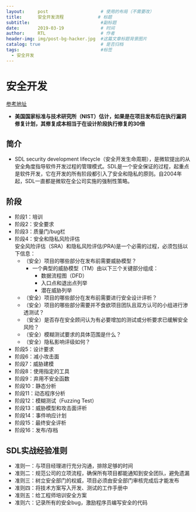 ```yaml
---
layout:     post                    # 使用的布局（不需要改）
title:      安全开发流程             # 标题
subtitle:                           #副标题
date:       2019-03-19              # 时间
author:     RTL                     # 作者
header-img: img/post-bg-hacker.jpg  #这篇文章标题背景图片
catalog: true                       # 是否归档
tags:                               #标签
  - 安全开发
---
```


# 安全开发

[参考地址](https://blog.csdn.net/xinyi0622/article/details/73882559)

- **美国国家标准与技术研究所（NIST）估计，如果是在项目发布后在执行漏洞修复计划，其修复成本相当于在设计阶段执行修复的30倍**

## 简介

- SDL security development lifecycle（安全开发生命周期），是微软提出的从安全角度指导软件开发过程的管理模式。SDL是一个安全保证的过程，起重点是软件开发，它在开发的所有阶段都引入了安全和隐私的原则。自2004年起，SDL一直都是微软在全公司实施的强制性策略。

## 阶段

- 阶段1：培训
- 阶段2：安全要求
- 阶段3：质量门/bug栏
- 阶段4：安全和隐私风险评估  
  安全风险评估（SRA）和隐私风险评估(PRA)是一个必需的过程，必须包括以下信息：
  - （安全）项目的哪些部分在发布前需要威胁模型？
    - 一个典型的威胁模型（TM）由以下三个关键部分组成：
      - 数据流程图（DFD）
      - 入口点和退出点列举
      - 潜在威胁列举
  - （安全）项目的哪些部分在发布前需要进行安全设计评析？
  - （安全）项目的哪些部分需要并不食欲项目团队且双方认可的小组进行渗透测试？
  - （安全）是否存在安全顾问认为有必要增加的测试或分析要求已缓解安全风险？
  - （安全）模糊测试要求的具体范围是什么？
  - （安全）隐私影响评级如何？
- 阶段5：设计要求
- 阶段6：减小攻击面
- 阶段7：威胁建模
- 阶段8：使用指定的工具
- 阶段9：弃用不安全函数
- 阶段10：静态分析
- 阶段11：动态程序分析
- 阶段12：模糊测试（Fuzzing Test）
- 阶段13：威胁模型和攻击面评析
- 阶段14：事件响应计划
- 阶段15：最终安全评析
- 阶段16：发布/存档

## SDL实战经验准则

- 准则一：与项目经理进行充分沟通，排除足够的时间
- 准则二：规范公司的立项流程，确保所有项目都能通知到安全团队，避免遗漏
- 准则三：树立安全部门的权威，项目必须由安全部门审核完成后才能发布
- 准则四：将技术方案写入开发、测试的工作手册中
- 准则五：给工程师培训安全方案
- 准则六：记录所有的安全bug，激励程序员编写安全的代码